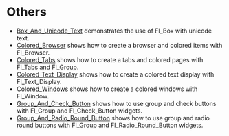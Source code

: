 # Others

* [Box_And_Unicode_Text](Box_And_Unicode_Text/README.md) demonstrates the use of Fl_Box with unicode text.
* [Colored_Browser](Colored_Browser/README.md) shows how to create a browser and colored items with Fl_Browser.
* [Colored_Tabs](Colored_Tabs/README.md) shows how to create a tabs and colored pages with Fl_Tabs and Fl_Group.
* [Colored_Text_Display](Colored_Text_Display/README.md) shows how to create a colored text display with Fl_Text_Display.
* [Colored_Windows](Colored_Windows/README.md) shows how to create a colored windows with Fl_Window.
* [Group_And_Check_Button](Group_And_Check_Button/README.md) shows how to use group and check buttons with Fl_Group and Fl_Check_Button widgets.
* [Group_And_Radio_Round_Button](Group_And_Radio_Round_Button/README.md) shows how to use group and radio round buttons with Fl_Group and Fl_Radio_Round_Button widgets.

